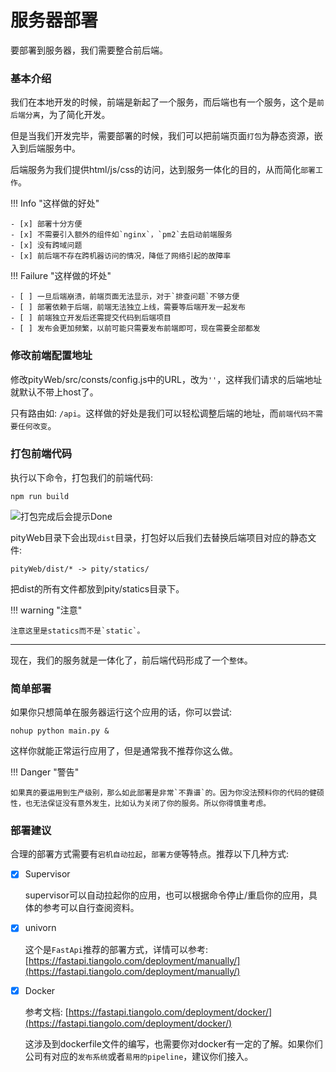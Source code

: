 # 服务器部署

  要部署到服务器，我们需要整合前后端。

### **基本介绍**

  我们在本地开发的时候，前端是新起了一个服务，而后端也有一个服务，这个是`前后端分离`，为了简化开发。

  但是当我们开发完毕，需要部署的时候，我们可以把前端页面`打包`为静态资源，嵌入到后端服务中。

  后端服务为我们提供html/js/css的访问，达到服务一体化的目的，从而简化`部署工作`。


!!! Info "这样做的好处"

    - [x] 部署十分方便
    - [x] 不需要引入额外的组件如`nginx`，`pm2`去启动前端服务
    - [x] 没有跨域问题
    - [x] 前后端不存在跨机器访问的情况，降低了网络引起的故障率

!!! Failure "这样做的坏处"

    - [ ] 一旦后端崩溃，前端页面无法显示，对于`排查问题`不够方便
    - [ ] 部署依赖于后端，前端无法独立上线，需要等后端开发一起发布
    - [ ] 前端独立开发后还需提交代码到后端项目
    - [ ] 发布会更加频繁，以前可能只需要发布前端即可，现在需要全部都发

### **修改前端配置地址**

    
  修改pityWeb/src/consts/config.js中的URL，改为`''`，这样我们请求的后端地址就默认不带上host了。

  只有路由如: `/api`。这样做的好处是我们可以轻松调整后端的地址，而`前端代码不需要任何改变`。

### **打包前端代码**

  执行以下命令，打包我们的前端代码:

```SHELL
npm run build
```

  ![打包完成后会提示Done](https://static.pity.fun/picture/2021-8-7/1628323102908-image.png)

  pityWeb目录下会出现`dist`目录，打包好以后我们去替换后端项目对应的静态文件:

  `pityWeb/dist/* -> pity/statics/`

  把dist的所有文件都放到pity/statics目录下。

!!! warning	"注意"

   	注意这里是statics而不是`static`。

---

  现在，我们的服务就是一体化了，前后端代码形成了一个`整体`。

### **简单部署**

  如果你只想简单在服务器运行这个应用的话，你可以尝试:

```shell
nohup python main.py &
```

  这样你就能正常运行应用了，但是通常我不推荐你这么做。

!!! Danger	"警告"

   	如果真的要运用到生产级别，那么如此部署是非常`不靠谱`的。因为你没法预料你的代码的健硕性，也无法保证没有意外发生，比如认为关闭了你的服务。所以你得慎重考虑。


### 部署建议

  合理的部署方式需要有`宕机自动拉起`，`部署方便`等特点。推荐以下几种方式:

- [x] Supervisor

  supervisor可以自动拉起你的应用，也可以根据命令停止/重启你的应用，具体的参考可以自行查阅资料。

- [x] univorn

  这个是`FastApi`推荐的部署方式，详情可以参考: [https://fastapi.tiangolo.com/deployment/manually/](https://fastapi.tiangolo.com/deployment/manually/)

- [x] Docker

   参考文档: [https://fastapi.tiangolo.com/deployment/docker/](https://fastapi.tiangolo.com/deployment/docker/)

   这涉及到dockerfile文件的编写，也需要你对docker有一定的了解。如果你们公司有对应的`发布系统`或者`易用的pipeline`，建议你们接入。